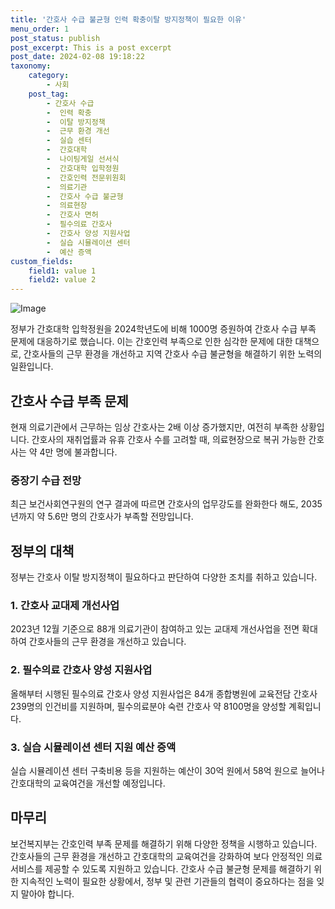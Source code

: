 ```yaml
---
title: '간호사 수급 불균형 인력 확충이탈 방지정책이 필요한 이유'
menu_order: 1
post_status: publish
post_excerpt: This is a post excerpt
post_date: 2024-02-08 19:18:22
taxonomy:
    category:
        - 사회
    post_tag:
        - 간호사 수급
        -  인력 확충
        -  이탈 방지정책
        -  근무 환경 개선
        -  실습 센터
        -  간호대학
        -  나이팅게일 선서식
        -  간호대학 입학정원
        -  간호인력 전문위원회
        -  의료기관
        -  간호사 수급 불균형
        -  의료현장
        -  간호사 면허
        -  필수의료 간호사
        -  간호사 양성 지원사업
        -  실습 시뮬레이션 센터
        -  예산 증액
custom_fields:
    field1: value 1
    field2: value 2
---
```


![Image](https://imgnews.pstatic.net/image/123/2024/02/08/0002327253_001_20240208170101210.jpg?type=w647)

정부가 간호대학 입학정원을 2024학년도에 비해 1000명 증원하여 간호사 수급 부족 문제에 대응하기로 했습니다. 이는 간호인력 부족으로 인한 심각한 문제에 대한 대책으로, 간호사들의 근무 환경을 개선하고 지역 간호사 수급 불균형을 해결하기 위한 노력의 일환입니다. 
## 간호사 수급 부족 문제
현재 의료기관에서 근무하는 임상 간호사는 2배 이상 증가했지만, 여전히 부족한 상황입니다. 간호사의 재취업률과 유휴 간호사 수를 고려할 때, 의료현장으로 복귀 가능한 간호사는 약 4만 명에 불과합니다.
### 중장기 수급 전망
최근 보건사회연구원의 연구 결과에 따르면 간호사의 업무강도를 완화한다 해도, 2035년까지 약 5.6만 명의 간호사가 부족할 전망입니다.
## 정부의 대책
정부는 간호사 이탈 방지정책이 필요하다고 판단하여 다양한 조치를 취하고 있습니다.
### 1. 간호사 교대제 개선사업
2023년 12월 기준으로 88개 의료기관이 참여하고 있는 교대제 개선사업을 전면 확대하여 간호사들의 근무 환경을 개선하고 있습니다.
### 2. 필수의료 간호사 양성 지원사업
올해부터 시행된 필수의료 간호사 양성 지원사업은 84개 종합병원에 교육전담 간호사 239명의 인건비를 지원하며, 필수의료분야 숙련 간호사 약 8100명을 양성할 계획입니다.
### 3. 실습 시뮬레이션 센터 지원 예산 증액
실습 시뮬레이션 센터 구축비용 등을 지원하는 예산이 30억 원에서 58억 원으로 늘어나 간호대학의 교육여건을 개선할 예정입니다.
## 마무리
보건복지부는 간호인력 부족 문제를 해결하기 위해 다양한 정책을 시행하고 있습니다. 간호사들의 근무 환경을 개선하고 간호대학의 교육여건을 강화하여 보다 안정적인 의료서비스를 제공할 수 있도록 지원하고 있습니다. 간호사 수급 불균형 문제를 해결하기 위한 지속적인 노력이 필요한 상황에서, 정부 및 관련 기관들의 협력이 중요하다는 점을 잊지 말아야 합니다.
